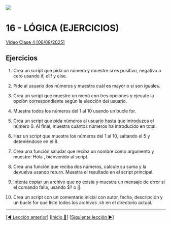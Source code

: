![](../Images/header.jpg)

# 16 - LÓGICA (EJERCICIOS)

[Vídeo Clase 4 [06/08/2025]](https://www.twitch.tv/videos/2534287084)

## Ejercicios

1. Crea un script que pida un número y muestre si es positivo, negativo o cero usando if, elif y else.

2. Pide al usuario dos números y muestra cuál es mayor o si son iguales.

3. Crea un script que muestre un menú con tres opciones y ejecute la opción correspondiente según la elección del usuario.

4. Muestra todos los números del 1 al 10 usando un bucle for.

5. Crea un script que pida números al usuario hasta que introduzca el número 0. Al final, muestra cuántos números ha introducido en total.

6. Haz un script que muestre los números del 1 al 10, saltando el 5 y deteniéndose en el 8.

7. Crea una función saludar que reciba un nombre como argumento y muestre: Hola <nombre>, bienvenido al script.

8. Crea una función que reciba dos números, calcule su suma y la devuelva usando return. Muestra el resultado en el script principal.

9. Intenta copiar un archivo que no exista y muestra un mensaje de error si el comando falla, usando $? o ||.

10. Crea un script con un comentario inicial con autor, fecha, descripción y un bucle for que liste todos los archivos .sh en el directorio actual.

---

[[◀️ Lección anterior](./15_LOGIC.md)] [[Inicio 🔼](../README.md)] [[Siguiente lección ▶️](./17_CRON.md)]
